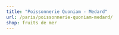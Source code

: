 ```yaml
---
title: "Poissonnerie Quoniam - Medard"
url: /paris/poissonnerie-quoniam-medard/
shop: fruits de mer
---
```

